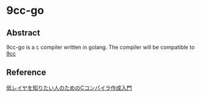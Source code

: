 # 9cc-go
## Abstract
9cc-go is a c compiler written in golang.
The compiler will be compatible to [9cc](https://github.com/rui314/9cc)

## Reference
[低レイヤを知りたい人のためのCコンパイラ作成入門](https://www.sigbus.info/compilerbook)
